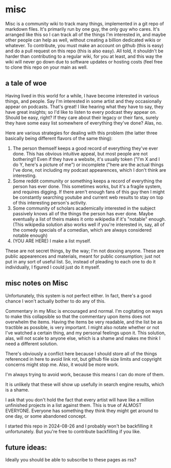 # misc
Misc is a community wiki to track many things, implemented in a git repo of markdown files. It's primarily run by one guy, the only guy who cares. It's arranged like this so I can track all of the things I'm interested in, and maybe other people can help as well, without creating a billion dedicated wikis or whatever. To contribute, you must make an account on github (this is easy) and do a pull request on this repo (this is also easy). All told, it shouldn't be harder than contributing to a regular wiki, for you at least, and this way the wiki will never go down due to software updates or hosting costs (feel free to clone this repo on your main as well.

## a tale of woe

Having lived in this world for a while, I have become interested in various things, and people. Say I'm interested in some artist and they occasionally appear on podcasts. That's great! I like hearing what they have to say, they have great insights; so I'd like to listen to every podcast they appear on. Should be easy, right? If they care about their legacy or their fans, surely they have some easy list somewhere of everything they've done? Alas, no.

Here are various strategies for dealing with this problem (the latter three basically being different flavors of the same thing):

1. The person themself keeps a good record of everything they've ever done. This has obvious intuitive appeal, but most people are not bothering!! Even if they have a website, it's usually token ("I'm X and I do Y, here's a picture of me") or incomplete ("here are the actual things I've done, not including my podcast appearences, which I don't think are interesting.
2. Some reddit community or something keeps a record of everything the person has ever done. This sometimes works, but it's a fragile system, and requires digging. If there aren't enough fans of this guy then I might be constantly searching youtube and current web results to stay on top of this interesting person's activity.
3. Some community of scholars academically interested in the subject passively knows all of the things the person has ever done. Maybe eventually a list of theirs makes it onto wikipedia if it's "notable" enough. (This wikipedia solution also works well if you're interested in, say, all of the comedy specials of a comedian, which are always considered notable enough)
4. (YOU ARE HERE) I make a list myself.

These are not secret things, by the way; I'm not doxxing anyone. These are public appearences and materials, meant for public consumption; just not put in any sort of useful list. So, instead of pleading to each one to do it individually, I figured I could just do it myself.

## misc notes on Misc

Unfortunately, this system is not perfect either. In fact, there's a good chance I won't actually bother to do any of this.

Commentary in my Misc is encouraged and normal. I'm cogitating on ways to make this collapsible so that the commentary upon items does not overwhelm the items. Having the items be very readable, and the list be as tractible as possible, is very important. I might also notate whether or not I've watched a certain thing, and my personal feelings upon it. This solution, alas, will not scale to anyone else, which is a shame and makes me think I need a different solution.

There's obviously a conflict here because I should store all of the things referenced in here to avoid link rot, but github file size limits and copyright concerns might stop me. Also, it would be more work.

I'm always trying to avoid work, because this means I can do more of them.

It is unlikely that these will show up usefully in search engine results, which is a shame.

I ask that you don't hold the fact that every artist will have like a million unfinished projects in a list against them. This is true of ALMOST EVERYONE. Everyone has something they think they might get around to one day, or some abandoned concept.

I started this repo in 2024-08-26 and I probably won't be backfilling it unfortunately. But you're free to contribute backfilling if you like.

## future ideas:

Ideally you should be able to subscribe to these pages as rss?
